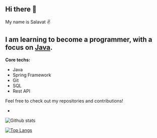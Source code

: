 ## Hi there 👋
My name is Salavat :v:

I am learning to become a programmer, with a focus on [Java](https://job4j.ru/).
-
<b> Core techs: </b>
- Java
- Spring Framework
- Git
- SQL
- Rest API

Feel free to check out my repositories and contributions!

-

![Github stats](https://github-readme-stats.vercel.app/api?username=JustSaa&hide=stars,prs,issues,contribs)

[![Top Langs](https://github-readme-stats.vercel.app/api/top-langs/?username=JustSaa&layout=compact)](https://github.com/JustSaa/github-readme-stats)
